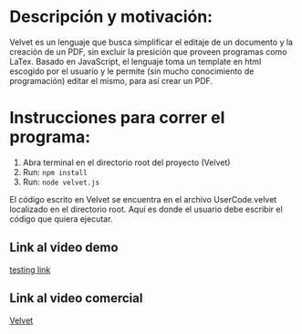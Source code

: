 
# Descripción y motivación:
Velvet es un lenguaje que busca simplificar el editaje de un documento y la creación de un PDF, sin excluir la presición que proveen programas como LaTex. Basado en JavaScript, el lenguaje toma un template en html escogido por el usuario y le permite (sin mucho conocimiento de programación) editar el mismo, para así crear un PDF.

# Instrucciones para correr el programa:
1. Abra terminal en el directorio root del proyecto (Velvet)
2. Run: `npm install`
3. Run: `node velvet.js`

El código escrito en Velvet se encuentra en el archivo UserCode.velvet localizado en el directorio root.
Aquí es donde el usuario debe escribir el código que quiera ejecutar.

## Link al video demo 
[testing link](rules.pegjs)

## Link al video comercial
[Velvet](https://youtu.be/hhVrhUSYqqQ)
